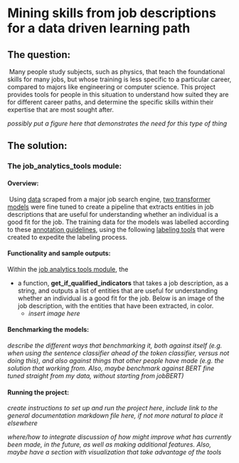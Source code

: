 # Mining skills from job descriptions for a data driven learning path



## The question:

​	Many people study subjects, such as physics, that teach the foundational skills for many jobs, but whose training is less specific to a particular career, compared to majors like engineering or computer science. This project provides tools for people in this situation to understand how suited they are for different career paths, and determine the specific skills within their expertise that are most sought after.



*possibly put a figure here that demonstrates the need for this type of thing*



## The solution:

### The job_analytics_tools module:

#### Overview: 

​	Using [data](documentation/data_format_README.ipynb) scraped from a major job search engine, [two transformer models](documentation/ML_models_README.ipynb) were fine tuned to create a pipeline that extracts entities in job descriptions that are useful for understanding whether an individual is a good fit for the job. The training data for the models was labelled according to these [annotation guidelines](documentation/annotation_guidelines.md), using the following [labeling tools](documentation/labeling_tools_README.ipynb) that were created to expedite the labeling process. 

#### Functionality and sample outputs:

Within the [job analytics tools module](career_fit_tools/job_analytics_tools.py), the 

- a function, **get_if_qualified_indicators** that takes a job description, as a string, and outputs a list of entities that are useful for understanding whether an individual is a good fit for the job. Below is an image of the job description, with the entities that have been extracted, in color.
  - *insert image here*



#### Benchmarking the models: 

*describe the different ways that benchmarking it, both against itself (e.g. when using the sentence classifier ahead of the token classifier, versus not doing this), and also against things that other people have made (e.g. the solution that working from. Also, maybe benchmark against BERT fine tuned straight from my data, without starting from jobBERT)*



#### Running the project: 

*create instructions to set up and run the project here*, *include link to the general documentation markdown file here, if not more natural to place it elsewhere*

 



*where/how to integrate discussion of how might improve what has currently been made, in the future, as well as making additional features.* *Also, maybe have a section with visualization that take advantage of the tools* 









